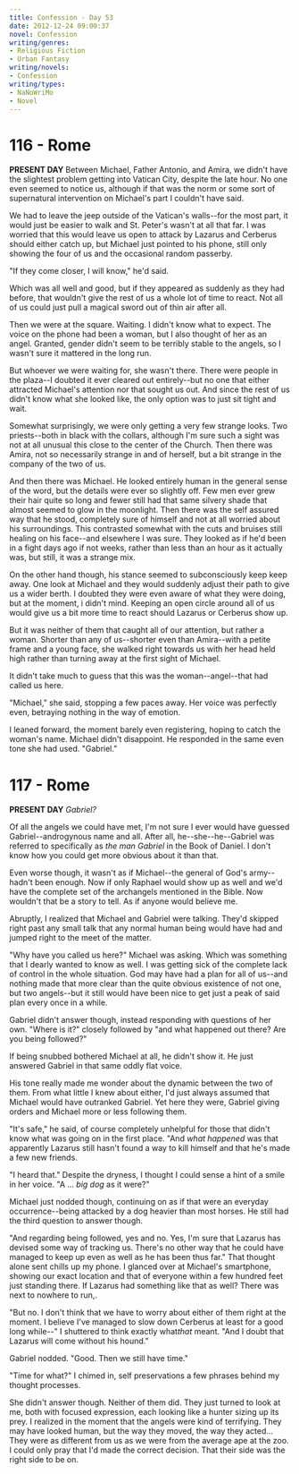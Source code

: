 ```yaml
---
title: Confession - Day 53
date: 2012-12-24 09:00:37
novel: Confession
writing/genres:
- Religious Fiction
- Urban Fantasy
writing/novels:
- Confession
writing/types:
- NaNoWriMo
- Novel
---
```

# 116 - Rome
**PRESENT DAY**
Between Michael, Father Antonio, and Amira, we didn't have the slightest problem getting into Vatican City, despite the late hour. No one even seemed to notice us, although if that was the norm or some sort of supernatural intervention on Michael's part I couldn't have said.

<!--more-->

We had to leave the jeep outside of the Vatican's walls--for the most part, it would just be easier to walk and St. Peter's wasn't at all that far. I was worried that this would leave us open to attack by Lazarus and Cerberus should either catch up, but Michael just pointed to his phone, still only showing the four of us and the occasional random passerby.

"If they come closer, I will know," he'd said.

Which was all well and good, but if they appeared as suddenly as they had before, that wouldn't give the rest of us a whole lot of time to react. Not all of us could just pull a magical sword out of thin air after all.

Then we were at the square. Waiting. I didn't know what to expect. The voice on the phone had been a woman, but I also thought of her as an angel. Granted, gender didn't seem to be terribly stable to the angels, so I wasn't sure it mattered in the long run.

But whoever we were waiting for, she wasn't there. There were people in the plaza--I doubted it ever cleared out entirely--but no one that either attracted Michael's attention nor that sought us out. And since the rest of us didn't know what she looked like, the only option was to just sit tight and wait.

Somewhat surprisingly, we were only getting a very few strange looks. Two priests--both in black with the collars, although I'm sure such a sight was not at all unusual this close to the center of the Church. Then there was Amira, not so necessarily strange in and of herself, but a bit strange in the company of the two of us.

And then there was Michael. He looked entirely human in the general sense of the word, but the details were ever so slightly off. Few men ever grew their hair quite so long and fewer still had that same silvery shade that almost seemed to glow in the moonlight. Then there was the self assured way that he stood, completely sure of himself and not at all worried about his surroundings. This contrasted somewhat with the cuts and bruises still healing on his face--and elsewhere I was sure. They looked as if he'd been in a fight days ago if not weeks, rather than less than an hour as it actually was, but still, it was a strange mix.

On the other hand though, his stance seemed to subconsciously keep keep away. One look at Michael and they would suddenly adjust their path to give us a wider berth. I doubted they were even aware of what they were doing, but at the moment, i didn't mind. Keeping an open circle around all of us would give us a bit more time to react should Lazarus or Cerberus show up.

But it was neither of them that caught all of our attention, but rather a woman. Shorter than any of us--shorter even than Amira--with a petite frame and a young face, she walked right towards us with her head held high rather than turning away at the first sight of Michael.

It didn't take much to guess that this was the woman--angel--that had called us here.

"Michael," she said, stopping a few paces away. Her voice was perfectly even, betraying nothing in the way of emotion.

I leaned forward, the moment barely even registering, hoping to catch the woman's name. Michael didn't disappoint. He responded in the same even tone she had used. "Gabriel."
# 117 - Rome
**PRESENT DAY**
*Gabriel?*

Of all the angels we could have met, I'm not sure I ever would have guessed Gabriel--androgynous name and all. After all, he--she--he--Gabriel was referred to specifically as *the man Gabriel* in the Book of Daniel. I don't know how you could get more obvious about it than that.

Even worse though, it wasn't as if Michael--the general of God's army--hadn't been enough. Now if only Raphael would show up as well and we'd have the complete set of the archangels mentioned in the Bible. Now wouldn't that be a story to tell. As if anyone would believe me.

Abruptly, I realized that Michael and Gabriel were talking. They'd skipped right past any small talk that any normal human being would have had and jumped right to the meet of the matter.

"Why have you called us here?" Michael was asking. Which was something that I dearly wanted to know as well. I was getting sick of the complete lack of control in the whole situation. God may have had a plan for all of us--and nothing made that more clear than the quite obvious existence of not one, but two angels--but it still would have been nice to get just a peak of said plan every once in a while.

Gabriel didn't answer though, instead responding with questions of her own. "Where is it?" closely followed by "and what happened out there? Are you being followed?"

If being snubbed bothered Michael at all, he didn't show it. He just answered Gabriel in that same oddly flat voice.

His tone really made me wonder about the dynamic between the two of them. From what little I knew about either, I'd just always assumed that Michael would have outranked Gabriel. Yet here they were, Gabriel giving orders and Michael more or less following them.

"It's safe," he said, of course completely unhelpful for those that didn't know what was going on in the first place. "And *what happened* was that apparently Lazarus still hasn't found a way to kill himself and that he's made a few new friends.

"I heard that." Despite the dryness, I thought I could sense a hint of a smile in her voice. "A ... *big dog* as it were?"

Michael just nodded though, continuing on as if that were an everyday occurrence--being attacked by a dog heavier than most horses. He still had the third question to answer though.

"And regarding being followed, yes and no. Yes, I'm sure that Lazarus has devised some way of tracking us. There's no other way that he could have managed to keep up even as well as he has been thus far." That thought alone sent chills up my phone. I glanced over at Michael's smartphone, showing our exact location and that of everyone within a few hundred feet just standing there. If Lazarus had something like that as well? There was next to nowhere to run,.

"But no. I don't think that we have to worry about either of them right at the moment. I believe I've managed to slow down Cerberus at least for a good long while--" I shuttered to think exactly what*that* meant. "And I doubt that Lazarus will come without his hound."

Gabriel nodded. "Good. Then we still have time."

"Time for what?" I chimed in, self preservations a few phrases behind my thought processes.

She didn't answer though. Neither of them did. They just turned to look at me, both with focused expression, each looking like a hunter sizing up its prey. I realized in the moment that the angels were kind of terrifying. They may have looked human, but the way they moved, the way they acted... They were as different from us as we were from the average ape at the zoo. I could only pray that I'd made the correct decision. That their side was the right side to be on.